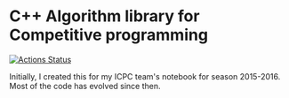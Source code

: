 # C++ Algorithm library for Competitive programming

[![Actions Status](https://github.com/ngthanhtrung23/ACM_Notebook_New/workflows/verify/badge.svg)](https://github.com/ngthanhtrung23/ACM_Notebook_New/actions)

Initially, I created this for my ICPC team's notebook for season 2015-2016.
Most of the code has evolved since then.
